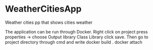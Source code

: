 # WeatherCitiesApp
Weather cities pp that shows cities weather

The application can be run through Docker. Right click on project press properties -> choose Output library Class Library click save. Then go to project directory through cmd and write 
docker build . 
docker attach <your container ID>
